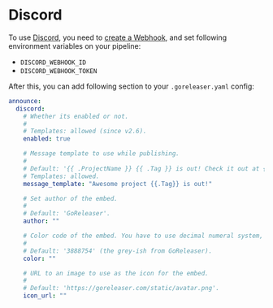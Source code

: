 # Discord

To use [Discord](https://discord.com/), you need
to [create a Webhook](https://support.discord.com/hc/en-us/articles/228383668-Intro-to-Webhooks), and set following
environment variables on your pipeline:

- `DISCORD_WEBHOOK_ID`
- `DISCORD_WEBHOOK_TOKEN`

After this, you can add following section to your `.goreleaser.yaml` config:

```yaml title=".goreleaser.yaml"
announce:
  discord:
    # Whether its enabled or not.
    #
    # Templates: allowed (since v2.6).
    enabled: true

    # Message template to use while publishing.
    #
    # Default: '{{ .ProjectName }} {{ .Tag }} is out! Check it out at {{ .ReleaseURL }}'.
    # Templates: allowed.
    message_template: "Awesome project {{.Tag}} is out!"

    # Set author of the embed.
    #
    # Default: 'GoReleaser'.
    author: ""

    # Color code of the embed. You have to use decimal numeral system, not hexadecimal.
    #
    # Default: '3888754' (the grey-ish from GoReleaser).
    color: ""

    # URL to an image to use as the icon for the embed.
    #
    # Default: 'https://goreleaser.com/static/avatar.png'.
    icon_url: ""
```

<!-- md:templates -->
